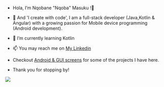 - Hola, I’m Nqobane "Nqoba" Masuku !👋
- 👀 And 'I create with code', I am a full-stack developer (Java,Kotlin & Angular) with a growing passion for Mobile device programming (Android development). 
- 🌱 I’m currently learning Kotlin
- 📫 You may reach me on <a href="https://www.linkedin.com/in/masuku">My Linkedin</a>
- Checkout <a href="https://github.com/nq-masuku/projects-overview">Android & GUI screens</a> for some of the projects I have here.

- Thank you for stopping by!

<img src="https://github-readme-stats.vercel.app/api?username=nq-masuku&&show_icons=true&title_color=ffffff&icon_color=bb2acf&text_color=daf7dc&bg_color=151515">

<!---
nq-masuku/nq-masuku is a ✨ special ✨ repository because its `README.md` (this file) appears on your GitHub profile.
You can click the Preview link to take a look at your changes.
--->
